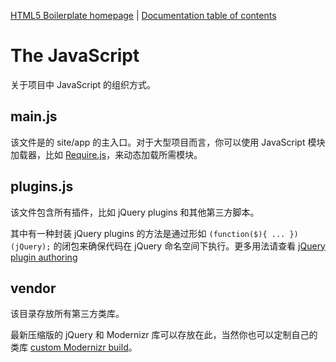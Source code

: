 [HTML5 Boilerplate homepage](http://html5boilerplate.com) | [Documentation
table of contents](TOC.md)

# The JavaScript

关于项目中 JavaScript 的组织方式。

## main.js

该文件是的 site/app 的主入口。对于大型项目而言，你可以使用 JavaScript 模块加载器，比如 [Require.js](http://requirejs.org/)，来动态加载所需模块。

## plugins.js

该文件包含所有插件，比如 jQuery plugins 和其他第三方脚本。

其中有一种封装 jQuery plugins 的方法是通过形如 `(function($){ ...
})(jQuery);` 的闭包来确保代码在 jQuery 命名空间下执行。更多用法请查看 [jQuery plugin
authoring](http://docs.jquery.com/Plugins/Authoring#Getting_Started)

## vendor

该目录存放所有第三方类库。
 
最新压缩版的 jQuery 和 Modernizr 库可以存放在此，当然你也可以定制自己的类库 [custom Modernizr
build](http://www.modernizr.com/download/)。
